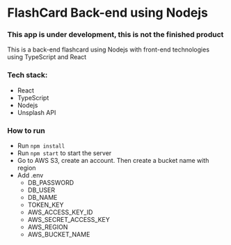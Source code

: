 # FlashCard Back-end using Nodejs

### This app is under development, this is not the finished product

This is a back-end flashcard using Nodejs with front-end technologies using TypeScript and React

### Tech stack:
- React
- TypeScript
- Nodejs
- Unsplash API

### How to run
- Run `npm install`
- Run `npm start` to start the server
- Go to AWS S3, create an account. Then create a bucket name with region
- Add .env
    - DB_PASSWORD
    - DB_USER
    - DB_NAME
    - TOKEN_KEY
    - AWS_ACCESS_KEY_ID
    - AWS_SECRET_ACCESS_KEY
    - AWS_REGION
    - AWS_BUCKET_NAME
